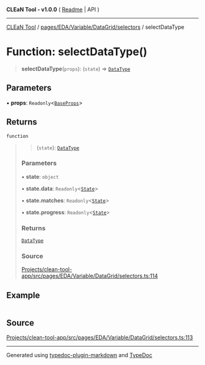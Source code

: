 **CLEaN Tool - v1.0.0** ( [Readme](../../../../../../README.md) \| API )

***

[CLEaN Tool](../../../../../../modules.md) / [pages/EDA/Variable/DataGrid/selectors](../README.md) / selectDataType

# Function: selectDataType()

> **selectDataType**(`props`): (`state`) => [`DataType`](../../../../../../features/columns/reducers/type-aliases/DataType.md)

## Parameters

▪ **props**: `Readonly`\<[`BaseProps`](../interfaces/BaseProps.md)\>

## Returns

`function`

> > (`state`): [`DataType`](../../../../../../features/columns/reducers/type-aliases/DataType.md)
>
> ### Parameters
>
> ▪ **state**: `object`
>
> ▪ **state.data**: `Readonly`\<[`State`](../../../../../../reducers/data/interfaces/State.md)\>
>
> ▪ **state.matches**: `Readonly`\<[`State`](../../../../../../selectors/progress/progress/private/interfaces/State.md)\>
>
> ▪ **state.progress**: `Readonly`\<[`State`](../../../../../../selectors/progress/progress/private/interfaces/State.md)\>
>
> ### Returns
>
> [`DataType`](../../../../../../features/columns/reducers/type-aliases/DataType.md)
>
> ### Source
>
> [Projects/clean-tool-app/src/pages/EDA/Variable/DataGrid/selectors.ts:114](https://github.com/yuckyh/clean-tool-app/)
>

## Example

```ts

```

## Source

[Projects/clean-tool-app/src/pages/EDA/Variable/DataGrid/selectors.ts:113](https://github.com/yuckyh/clean-tool-app/)

***

Generated using [typedoc-plugin-markdown](https://www.npmjs.com/package/typedoc-plugin-markdown) and [TypeDoc](https://typedoc.org/)
